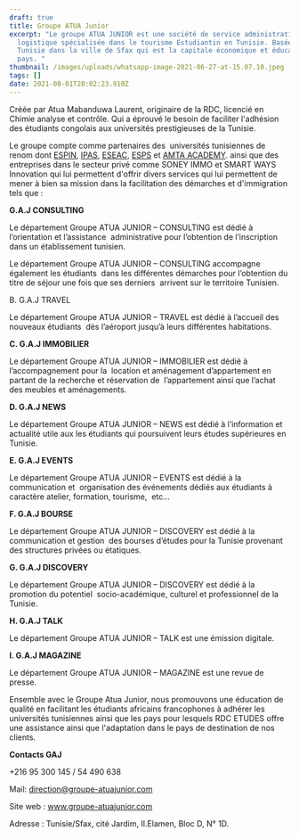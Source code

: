 ```yaml
---
draft: true
title: Groupe ATUA Junior
excerpt: "Le groupe ATUA JUNIOR est une société de service administratif et
  logistique spécialisée dans le tourisme Estudiantin en Tunisie. Basée en
  Tunisie dans la ville de Sfax qui est la capitale économique et éducative du
  pays. "
thumbnail: /images/uploads/whatsapp-image-2021-06-27-at-15.07.10.jpeg
tags: []
date: 2021-08-01T20:02:23.910Z
---
```

Créée par Atua Mabanduwa Laurent, originaire de la RDC, licencié en Chimie analyse et contrôle. Qui a éprouvé le besoin de faciliter l'adhésion des étudiants congolais aux universités prestigieuses de la Tunisie.

Le groupe compte comme partenaires des  universités tunisiennes de renom dont [ESPIN](https://www.espin.ens.tn/), [IPAS](https://ipsas-ens.net/), [ESEAC](http://www.eseac.ens.tn/), [ESPS](https://www.esps.tn/etudier-en-tunisie/) et [AMTA ACADEMY](https://amta.academy/). ainsi que des entreprises dans le secteur privé comme SONEY IMMO et SMART WAYS Innovation qui lui permettent d'offrir divers services qui lui permettent de mener à bien sa mission dans la facilitation des démarches et d'immigration tels que :

**G.A.J CONSULTING** 

Le département Groupe ATUA JUNIOR – CONSULTING est dédié à l’orientation et l’assistance  administrative pour l’obtention de l’inscription dans un établissement tunisien. 

Le département Groupe ATUA JUNIOR – CONSULTING accompagne également les étudiants  dans les différentes démarches pour l’obtention du titre de séjour une fois que ses derniers  arrivent sur le territoire Tunisien. 

B. G.A.J TRAVEL 

Le département Groupe ATUA JUNIOR – TRAVEL est dédié à l’accueil des nouveaux étudiants  dès l’aéroport jusqu’à leurs différentes habitations. 

**C. G.A.J IMMOBILIER** 

Le département Groupe ATUA JUNIOR – IMMOBILIER est dédié à l’accompagnement pour la  location et aménagement d’appartement en partant de la recherche et réservation de  l’appartement ainsi que l’achat des meubles et aménagements. 

**D. G.A.J NEWS** 

Le département Groupe ATUA JUNIOR – NEWS est dédié à l’information et actualité utile aux les étudiants qui poursuivent leurs études supérieures en Tunisie. 

**E. G.A.J EVENTS** 

Le département Groupe ATUA JUNIOR – EVENTS est dédié à la communication et  organisation des événements dédiés aux étudiants à caractère atelier, formation, tourisme,  etc... 

**F. G.A.J BOURSE** 

Le département Groupe ATUA JUNIOR – DISCOVERY est dédié à la communication et gestion  des bourses d’études pour la Tunisie provenant des structures privées ou étatiques. 

**G. G.A.J DISCOVERY** 

Le département Groupe ATUA JUNIOR – DISCOVERY est dédié à la promotion du potentiel  socio-académique, culturel et professionnel de la Tunisie.

**H. G.A.J TALK** 

Le département Groupe ATUA JUNIOR – TALK est une émission digitale. 

**I. G.A.J MAGAZINE** 

Le département Groupe ATUA JUNIOR – MAGAZINE est une revue de presse. 

Ensemble avec le Groupe Atua Junior, nous promouvons une éducation de qualité en facilitant les étudiants africains francophones à adhérer les universités tunisiennes ainsi que les pays pour lesquels RDC ETUDES offre une assistance ainsi que l'adaptation dans le pays de destination de nos clients.

**Contacts GAJ**

+216 95 300 145 / 54 490 638

Mail: direction@groupe-atuajunior.com

Site web : www.groupe-atuajunior.com

Adresse : Tunisie/Sfax, cité Jardim, Il.Elamen, Bloc D, N° 1D.